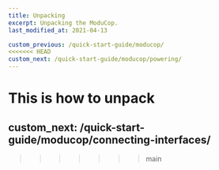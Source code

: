 ```yaml
---
title: Unpacking
excerpt: Unpacking the ModuCop.
last_modified_at: 2021-04-13

custom_previous: /quick-start-guide/moducop/
<<<<<<< HEAD
custom_next: /quick-start-guide/moducop/powering/
---
```

This is how to unpack
=======
custom_next: /quick-start-guide/moducop/connecting-interfaces/
---
>>>>>>> main
